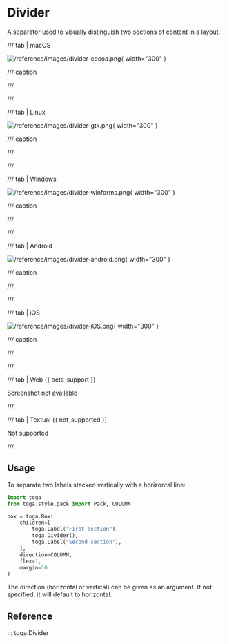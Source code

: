 # Divider

A separator used to visually distinguish two sections of content in a
layout.

/// tab | macOS

![/reference/images/divider-cocoa.png](/reference/images/divider-cocoa.png){ width="300" }

/// caption

///

<!-- TODO: Update alt text -->

///

/// tab | Linux

![/reference/images/divider-gtk.png](/reference/images/divider-gtk.png){ width="300" }

/// caption

///

<!-- TODO: Update alt text -->

///

/// tab | Windows

![/reference/images/divider-winforms.png](/reference/images/divider-winforms.png){ width="300" }

/// caption

///

<!-- TODO: Update alt text -->

///

/// tab | Android

![/reference/images/divider-android.png](/reference/images/divider-android.png){ width="300" }

/// caption

///

<!-- TODO: Update alt text -->

///

/// tab | iOS

![/reference/images/divider-iOS.png](/reference/images/divider-iOS.png){ width="300" }

/// caption

///

<!-- TODO: Update alt text -->

///

/// tab | Web {{ beta_support }}

Screenshot not available

///

/// tab | Textual {{ not_supported }}

Not supported

///

## Usage

To separate two labels stacked vertically with a horizontal line:

```python
import toga
from toga.style.pack import Pack, COLUMN

box = toga.Box(
    children=[
        toga.Label("First section"),
        toga.Divider(),
        toga.Label("Second section"),
    ],
    direction=COLUMN,
    flex=1,
    margin=10
)
```

The direction (horizontal or vertical) can be given as an argument. If
not specified, it will default to horizontal.

## Reference

::: toga.Divider
